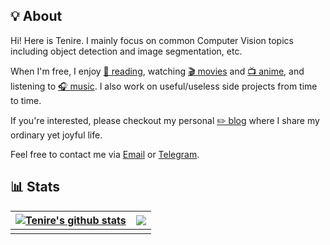 ## 💡 About

Hi! Here is Tenire. I mainly focus on common Computer Vision topics including object detection and image segmentation, etc. 

When I'm free, I enjoy [📖 reading](), watching [🎬 movies]() and [📺 anime](), and listening to [🎧 music](). I also work on useful/useless side projects from time to time.

If you're interested, please checkout my personal [✏️ blog](https://www.tenire.com) where I share my ordinary yet joyful life. 

Feel free to contact me via <a href="mailto:i@tenire.com">Email</a> or [Telegram](https://t.me/itenire).

## 📊 Stats

| <a href="https://github.com/Tenire"><img align="center" src="https://github-readme-stats.vercel.app/api?username=Tenire&show_icons=true&include_all_commits=true&theme=tokyonight&hide_border=true&count_private=true&bg_color=60,EAE5C9,6CC6CB" alt="Tenire's github stats" /></a> | <a href="https://github.com/Tenire"><img align="center" src="https://github-readme-stats.vercel.app/api/top-langs/?username=Tenire&layout=compact&theme=tokyonight&hide_border=true&bg_color=45,EAE5C9,6CC6CB" /></a> |
| ------------------------------------------------------------ | ------------------------------------------------------------ |
|                                                              |                                                              |

